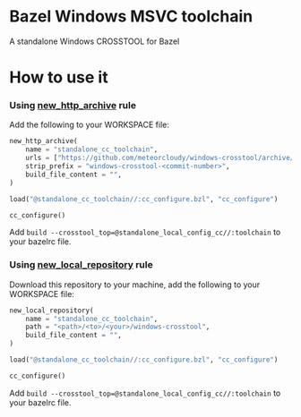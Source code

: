 # Bazel Windows MSVC toolchain
A standalone Windows CROSSTOOL for Bazel

# How to use it

### Using [new_http_archive](https://docs.bazel.build/versions/master/be/workspace.html#new_http_archive) rule
Add the following to your WORKSPACE file:
```python
new_http_archive(
    name = "standalone_cc_toolchain",
    urls = ["https://github.com/meteorcloudy/windows-crosstool/archive/<commit-number>.zip"],
    strip_prefix = "windows-crosstool-<commit-number>",
    build_file_content = "",
)

load("@standalone_cc_toolchain//:cc_configure.bzl", "cc_configure")

cc_configure()
```
Add `build --crosstool_top=@standalone_local_config_cc//:toolchain` to your bazelrc file.

### Using [new_local_repository](https://docs.bazel.build/versions/master/be/workspace.html#new_local_repository) rule
Download this repository to your machine, add the following to your WORKSPACE file:
```python
new_local_repository(
    name = "standalone_cc_toolchain",
    path = "<path>/<to>/<your>/windows-crosstool",
    build_file_content = "",
)

load("@standalone_cc_toolchain//:cc_configure.bzl", "cc_configure")

cc_configure()
```

Add `build --crosstool_top=@standalone_local_config_cc//:toolchain` to your bazelrc file.
